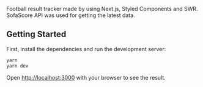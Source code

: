 Football result tracker made by using Next.js, Styled Components and SWR.
SofaScore API was used for getting the latest data.

## Getting Started

First, install the dependencies and run the development server:

```bash
yarn
yarn dev
```

Open [http://localhost:3000](http://localhost:3000) with your browser to see the result.
